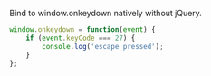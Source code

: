 Bind to window.onkeydown natively without jQuery.

```javascript
window.onkeydown = function(event) {
    if (event.keyCode === 27) {
        console.log('escape pressed');
    }
};
```